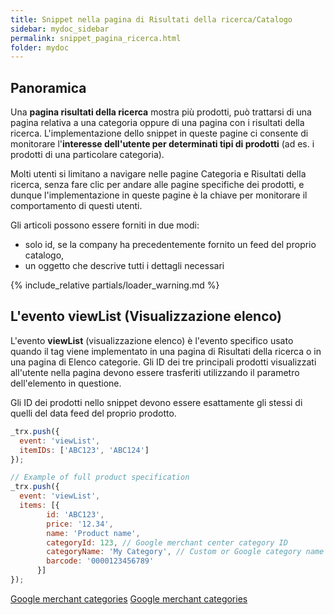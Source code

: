```yaml
---
title: Snippet nella pagina di Risultati della ricerca/Catalogo
sidebar: mydoc_sidebar
permalink: snippet_pagina_ricerca.html
folder: mydoc
---
```


## Panoramica
Una **pagina risultati della ricerca** mostra più prodotti, può trattarsi di una pagina relativa a una categoria oppure di una pagina con i risultati della ricerca. L'implementazione dello snippet in queste pagine ci consente  di monitorare l'**interesse dell'utente per determinati tipi di prodotti** (ad es. i prodotti di una particolare categoria).

Molti utenti si limitano a navigare nelle pagine Categoria e Risultati della ricerca, senza fare clic per andare alle pagine specifiche dei prodotti, e dunque l'implementazione in queste pagine è la chiave per monitorare il comportamento di questi utenti.

Gli articoli possono essere forniti in due modi:

- solo id, se la company ha precedentemente fornito un feed del proprio catalogo,
- un oggetto che descrive tutti i dettagli necessari

{% include_relative partials/loader_warning.md %}

## L'evento viewList (Visualizzazione elenco)

L'evento **viewList** (visualizzazione elenco) è l'evento specifico usato quando il tag viene implementato in una pagina di Risultati della ricerca o in una pagina di Elenco categorie. Gli ID dei tre principali prodotti visualizzati all'utente nella pagina devono essere trasferiti utilizzando il parametro dell'elemento in questione.

Gli ID dei prodotti nello snippet devono essere esattamente gli stessi di quelli del data feed del proprio prodotto.

```js
_trx.push({
  event: 'viewList',
  itemIDs: ['ABC123', 'ABC124']
});

// Example of full product specification
_trx.push({
  event: 'viewList',
  items: [{
        id: 'ABC123', 
        price: '12.34', 
        name: 'Product name', 
        categoryId: 123, // Google merchant center category ID 
        categoryName: 'My Category', // Custom or Google category name
        barcode: '0000123456789'
      }]
});
```

[Google merchant categories](https://www.google.com/basepages/producttype/taxonomy-with-ids.it-IT.txt)
[Google merchant categories](https://www.google.com/basepages/producttype/taxonomy-with-ids.en-US.txt)
